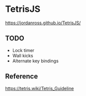 # TetrisJS
https://jordanross.github.io/TetrisJS/

## TODO
- Lock timer
- Wall kicks
- Alternate key bindings

## Reference 
https://tetris.wiki/Tetris_Guideline

